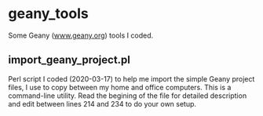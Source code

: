 # geany_tools
Some Geany (www.geany.org) tools I coded.

import_geany_project.pl
-----------------------
Perl script I coded (2020-03-17) to help me import the simple Geany project files, I use to copy between my home and office computers. This is a command-line utility. Read the begining of the file for detailed description and edit between lines 214 and 234 to do your own setup.
